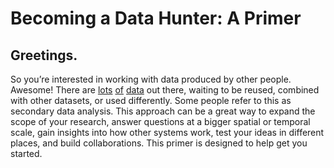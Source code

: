 # Becoming a Data Hunter: A Primer

## Greetings.

So you’re interested in working with data produced by other people. Awesome! There are [lots](https://search.dataone.org/index.html#data) [of](https://discover.ukdataservice.ac.uk/) [data](http://www.ands.org.au/) out there, waiting to be reused, combined with other datasets, or used differently. Some people refer to this as secondary data analysis. This approach can be a great way to expand the scope of your research, answer questions at a bigger spatial or temporal scale, gain insights into how other systems work, test your ideas in different places, and build collaborations. This primer is designed to help get you started.

